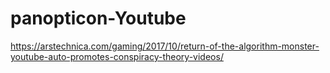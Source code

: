 # panopticon-Youtube

https://arstechnica.com/gaming/2017/10/return-of-the-algorithm-monster-youtube-auto-promotes-conspiracy-theory-videos/
